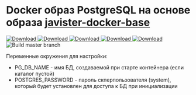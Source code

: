 # Docker образ PostgreSQL на основе образа [javister-docker-base](https://github.com/javister/javister-docker-base)

[ ![Download](https://api.bintray.com/packages/javister/docker/javister%3Ajavister-docker-postgresql/images/download.svg?version=9.5-1.1) ](https://bintray.com/javister/docker/javister%3Ajavister-docker-postgresql/9.5-1.1/link)
[ ![Download](https://api.bintray.com/packages/javister/docker/javister%3Ajavister-docker-postgresql/images/download.svg?version=9.6-1.1) ](https://bintray.com/javister/docker/javister%3Ajavister-docker-postgresql/9.6-1.1/link)
[ ![Download](https://api.bintray.com/packages/javister/docker/javister%3Ajavister-docker-postgresql/images/download.svg?version=11-1.1) ](https://bintray.com/javister/docker/javister%3Ajavister-docker-postgresql/11-1.1/link)
[ ![Download](https://api.bintray.com/packages/javister/docker/javister%3Ajavister-docker-postgresql/images/download.svg?version=12-1.1) ](https://bintray.com/javister/docker/javister%3Ajavister-docker-postgresql/12-1.1/link)
[ ![Download](https://api.bintray.com/packages/javister/dockertesting/javister-docker-postgresql/images/download.svg) ](https://bintray.com/javister/dockertesting/javister-docker-postgresql/_latestVersion)
![Build master branch](https://github.com/javister/javister-docker-postgresql/workflows/Build%20master%20branch/badge.svg)

Переменные окружения для настройки:

* PG_DB_NAME - имя БД, создаваемой при старте контейнера (если каталог пустой)
* POSTGRES_PASSWORD - пароль скперпользователя (system), который будет установлен для доступа к БД при инициализации